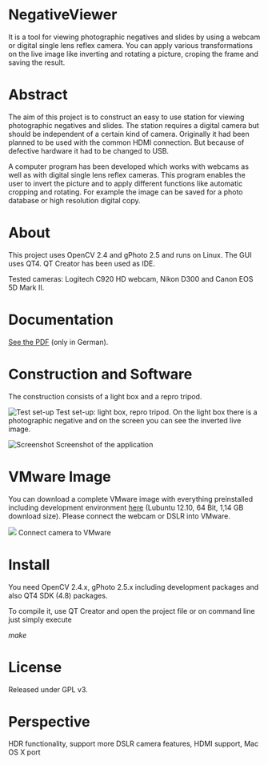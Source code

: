 # NegativeViewer #

It is a tool for viewing photographic negatives and slides by using a webcam or digital single lens reflex camera. You can apply various transformations on the live image like inverting and rotating a picture, croping the frame and saving the result.

# Abstract #

The aim of this project is to construct an easy to use station for viewing photographic negatives and slides. 
The station requires a digital camera but should be independent of a certain kind of camera. Originally it had been planned to be used with the common HDMI connection. But because of defective hardware it had to be changed to USB.

A computer program has been developed which works with webcams as well as with digital single lens reflex cameras. This program enables the user to invert the picture and to apply different functions like automatic cropping and rotating. For example the image can be saved for a photo database or high resolution digital copy.

# About #

This project uses OpenCV 2.4 and gPhoto 2.5 and runs on Linux. The GUI uses QT4. QT Creator has been used as IDE. 

Tested cameras: Logitech C920 HD webcam, Nikon D300 and Canon EOS 5D Mark II.

# Documentation #
[See the PDF](https://github.com/JohannesBiermann/NegativeViewer/blob/master/documentation/2013-NegativeViewer-Documentation.pdf) (only in German).

# Construction and Software #
The construction consists of a light box and a repro tripod.

![Test set-up](https://raw.github.com/JohannesBiermann/NegativeViewer/master/documentation/img/test_set-up.jpg)
Test set-up: light box, repro tripod. On the light box there is a photographic negative and on the screen you can see the inverted live image.

![Screenshot](https://raw.github.com/JohannesBiermann/NegativeViewer/master/documentation/img/Screenshot-Software.png)
Screenshot of the application


# VMware Image #
You can download a complete VMware image with everything preinstalled including development environment [here](http://johannesb.eu/files/NegativeViewerVMWareImage.zip) (Lubuntu 12.10, 64 Bit, 1,14 GB download size).
Please connect the webcam or DSLR into VMware.

![](https://raw.github.com/JohannesBiermann/NegativeViewer/master/documentation/img/vmdevice.png)
Connect camera to VMware

# Install #
You need OpenCV 2.4.x, gPhoto 2.5.x including development packages and also QT4 SDK (4.8) packages. 

To compile it, use QT Creator and open the project file or on command line just simply execute

*make*

# License #
Released under GPL v3.

# Perspective #
HDR functionality, support more DSLR camera features, HDMI support, Mac OS X port

